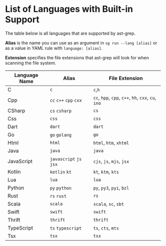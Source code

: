# List of Languages with Built-in Support

The table below is all languages that are supported by ast-grep.

**Alias** is the name you can use as an argument in `sg run --lang [alias]` or as a value in YAML rule with `language: [alias]`.

**Extension** specifies the file extensions that ast-grep will look for when scanning the file system.


| Language Name | Alias | File Extension |
|---|---|---|
|C | `c` | `c`,`h`|
|Cpp | `cc` `c++` `cpp` `cxx` | `cc`, `hpp`, `cpp`, `c++`, `hh`, `cxx`, `cu`, `ino`|
|CSharp | `cs` `csharp` | `cs`|
|Css | `css` | `css`|
|Dart | `dart` | `dart`|
|Go | `go` `golang` | `go`|
|Html | `html` | `html`, `htm`, `xhtml`|
|Java | `java` | `java`|
|JavaScript | `javascript` `js` `jsx` | `cjs`, `js`, `mjs`, `jsx`|
|Kotlin | `kotlin` `kt` | `kt`, `ktm`, `kts`|
|Lua | `lua` | `lua`|
|Python | `py` `python` | `py`, `py3`, `pyi`, `bzl`|
|Rust | `rs` `rust` | `rs`|
|Scala | `scala` | `scala`, `sc`, `sbt`|
|Swift | `swift` | `swift`|
|Thrift | `thrift` | `thrift`|
|TypeScript | `ts` `typescript` | `ts`, `cts`, `mts`|
|Tsx | `tsx` | `tsx`|
